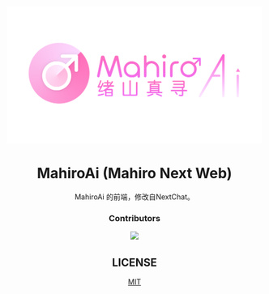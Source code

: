 <div align="center">
<img src="./docs/images/head-cover.png" alt="icon"/>

<h1 align="center">MahiroAi (Mahiro Next Web)</h1>
MahiroAi 的前端，修改自NextChat。

### Contributors

<a href="https://github.com/AkkoYK/Mahiro-Next-Web/graphs/contributors">
  <img src="https://contrib.rocks/image?repo=AkkoYK/Mahiro-Next-Web" />
</a>

## LICENSE

[MIT](https://opensource.org/license/mit/)
